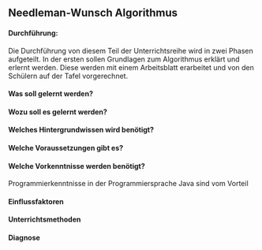 ## Needleman-Wunsch Algorithmus
#### Durchführung:
Die Durchführung von diesem Teil der Unterrichtsreihe wird in zwei Phasen aufgeteilt. In der ersten sollen Grundlagen zum Algorithmus erklärt und erlernt werden. Diese werden mit einem Arbeitsblatt erarbeitet und von den Schülern auf der Tafel vorgerechnet.

#### Was soll gelernt werden?

#### Wozu soll es gelernt werden?

#### Welches Hintergrundwissen wird benötigt?

#### Welche Voraussetzungen gibt es?

#### Welche Vorkenntnisse werden benötigt?
Programmierkenntnisse in der Programmiersprache Java sind vom Vorteil 

#### Einflussfaktoren

#### Unterrichtsmethoden

#### Diagnose 
